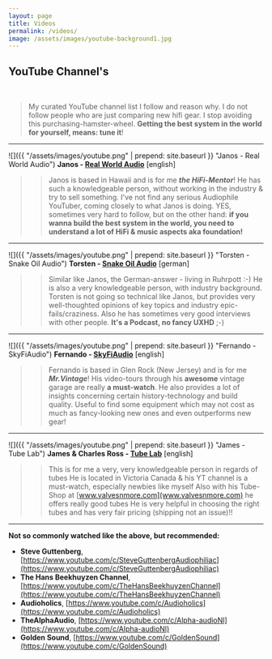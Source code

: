 ```yaml
---
layout: page
title: Videos
permalink: /videos/
image: /assets/images/youtube-background1.jpg
---
```


## YouTube Channel's
<br />

>My curated YouTube channel list I follow and reason why.
>I do not follow people who are just comparing new hifi gear.
>I stop avoiding this purchasing-hamster-wheel.
>**Getting the best system in the world for yourself, means: tune it**!

---

![]({{ "/assets/images/youtube.png" | prepend: site.baseurl }} "Janos - Real World Audio") **Janos - [Real World Audio](https://www.youtube.com/channel/UCJpI9UmNdGYeb5IVL6IMVVA/playlists?view=1)** [english]

>>Janos is based in Hawaii and is for me **_the HiFi-Mentor_**!
>>He has such a knowledgeable person, without working in the industry & try to sell something.
>>I've not find any serious Audiophile YouTuber, coming closely to what Janos is doing.
>>YES, sometimes very hard to follow, but on the other hand: **if you wanna build the best system
>>in the world, you need to understand a lot of HiFi & music aspects aka foundation!**

---

![]({{ "/assets/images/youtube.png" | prepend: site.baseurl }} "Torsten - Snake Oil Audio") **Torsten - [Snake Oil Audio](https://www.youtube.com/channel/UCQFGU3xz1EL20pDYVyTk9LQ)** [german]

>>Similar like Janos, the German-answer - living in Ruhrpott :-)
>>He is also a very knowledgeable person, with industry background.
>>Torsten is not going so technical like Janos, but provides very well-thoughted
>>opinions of key topics and industry epic-fails/craziness. Also he has
>>sometimes very good interviews with other people. **It's a Podcast, no fancy UXHD** ;-)

---

![]({{ "/assets/images/youtube.png" | prepend: site.baseurl }} "Fernando - SkyFiAudio") **Fernando - [SkyFiAudio](https://www.youtube.com/c/SkyFiAudio)** [english]

>>Fernando is based in Glen Rock (New Jersey) and is for me **_Mr.Vintage_**!
>>His video-tours through his **awesome** vintage garage are really **a must-watch**.
>>He also provides a lot of insights concerning certain history-technology and build
>>quality. Useful to find some equipment which may not cost as much as fancy-looking
>>new ones and even outperforms new gear!

---

![]({{ "/assets/images/youtube.png" | prepend: site.baseurl }} "James - Tube Lab") **James & Charles Ross - [Tube Lab](https://www.youtube.com/channel/UC8oqw6k6yTYTDTlu1qfTFSg)** [english]

>>This is for me a very, very knowledgeable person in regards of tubes
>>He is located in Victoria Canada & his YT channel is a must-watch, especially newbies like myself
>>Also with his Tube-Shop at [www.valvesnmore.com](www.valvesnmore.com) he offers really good tubes
>>He is very helpful in choosing the right tubes and has very fair pricing (shipping not an issue)!!

---

**Not so commonly watched like the above, but recommended:**

- **Steve Guttenberg**, [https://www.youtube.com/c/SteveGuttenbergAudiophiliac](https://www.youtube.com/c/SteveGuttenbergAudiophiliac)
- **The Hans Beekhuyzen Channel**, [https://www.youtube.com/c/TheHansBeekhuyzenChannel](https://www.youtube.com/c/TheHansBeekhuyzenChannel)
- **Audioholics**, [https://www.youtube.com/c/Audioholics](https://www.youtube.com/c/Audioholics)
- **TheAlphaAudio**, [https://www.youtube.com/c/Alpha-audioNl](https://www.youtube.com/c/Alpha-audioNl)
- **Golden Sound**, [https://www.youtube.com/c/GoldenSound](https://www.youtube.com/c/GoldenSound)
